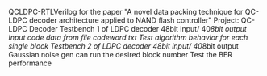 QCLDPC-RTLVerilog for the paper "A novel data packing technique for QC-LDPC decoder architecture applied to NAND flash controller"
Project: QC-LDPC Decoder
Testbench 1 of LDPC decoder 48bit input/ 40*8bit output
            Input code data from file codeword.txt
           Test algorithm behavior for each single block
Testbench 2 of LDPC decoder 48bit input/ 40*8bit output
          Gaussian noise gen can run the desired block number
          Test the BER performance
